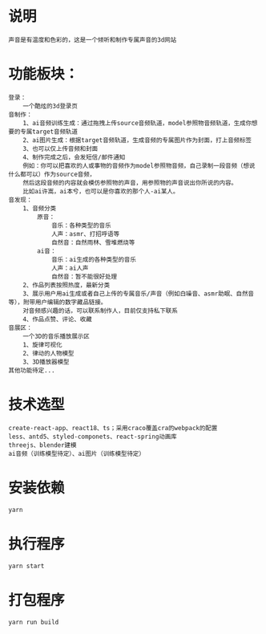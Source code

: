 # 说明
    声音是有温度和色彩的，这是一个倾听和制作专属声音的3d网站
# 功能板块：
    登录：
        一个酷炫的3d登录页
    音制作：
        1、ai音频训练生成：通过拖拽上传source音频轨道，model参照物音频轨道，生成你想要的专属target音频轨道
        2、ai图片生成：根据target音频轨道，生成音频的专属图片作为封面，打上音频标签
        3、也可以仅上传音频和封面
        4、制作完成之后，会发短信/邮件通知
        例如：你可以把喜欢的人或事物的音频作为model参照物音频，自己录制一段音频（想说什么都可以）作为source音频，
        然后这段音频的内容就会模仿参照物的声音，用参照物的声音说出你所说的内容。
        比如ai许嵩，ai本兮，也可以是你喜欢的那个人-ai某人。
    音发现：
        1、音频分类
            原音：
                音乐：各种类型的音乐
                人声：asmr、打招呼语等
                自然音：自然雨林、雪堆燃烧等
            ai音：
                音乐：ai生成的各种类型的音乐
                人声：ai人声
                自然音：暂不能很好处理
        2、作品列表按照热度，最新分类
        3、展示用户用ai生成或者自己上传的专属音乐/声音（例如白噪音、asmr助眠、自然音等），附带用户编辑的数字藏品链接。
        对音频感兴趣的话，可以联系制作人，目前仅支持私下联系
        4、作品点赞、评论、收藏
    音展区：
        一个3D的音乐播放展示区
        1、旋律可视化
        2、律动的人物模型
        3、3D播放器模型
    其他功能待定...
# 技术选型
    create-react-app、react18、ts；采用craco覆盖cra的webpack的配置
    less、antd5、styled-componets、react-spring动画库
    threejs、blender建模
    ai音频（训练模型待定）、ai图片（训练模型待定）

# 安装依赖
    yarn

# 执行程序
    yarn start

# 打包程序
    yarn run build